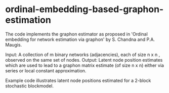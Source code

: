 # ordinal-embedding-based-graphon-estimation

The code implements the graphon estimator as proposed in 'Ordinal embedding for network estimation via graphon' by S. Chandna and P.A. Maugis. 

Input: A collection of m binary networks (adjacencies), each of size n x n , observed on the same set of nodes. Output: Latent node position estimates which are used to lead to a graphon matrix estimate (of size n x n) either via series or local constant approximation. 

Example code illustrates latent node positions estimated for a 2-block stochastic blockmodel.
